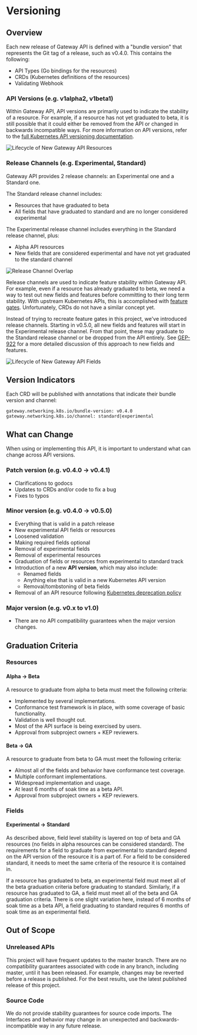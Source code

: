 # Versioning

## Overview
Each new release of Gateway API is defined with a "bundle version" that
represents the Git tag of a release, such as v0.4.0. This contains the
following:

* API Types (Go bindings for the resources)
* CRDs (Kubernetes definitions of the resources)
* Validating Webhook

### API Versions (e.g. v1alpha2, v1beta1)
Within Gateway API, API versions are primarily used to indicate the stability of
a resource. For example, if a resource has not yet graduated to beta, it is
still possible that it could either be removed from the API or changed in
backwards incompatible ways. For more information on API versions, refer to the
[full Kubernetes API versioning
documentation](https://kubernetes.io/docs/reference/using-api/#api-versioning).

![Lifecycle of New Gateway API Resources](/images/lifecycle-new-resources.png)
<!-- Source: https://docs.google.com/presentation/d/1sfZTV-vlisDUIie_iK_B2HqKia_querT6m6T2_vbAk0/edit -->

### Release Channels (e.g. Experimental, Standard)
Gateway API provides 2 release channels: an Experimental one and a Standard one.

The Standard release channel includes:

* Resources that have graduated to beta
* All fields that have graduated to standard and are no longer considered
  experimental

The Experimental release channel includes everything in the Standard release
channel, plus:

* Alpha API resources
* New fields that are considered experimental and have not yet graduated to the
  standard channel

![Release Channel Overlap](/images/release-channel-overlap.png)
<!-- Source: https://docs.google.com/presentation/d/1sfZTV-vlisDUIie_iK_B2HqKia_querT6m6T2_vbAk0/edit -->

Release channels are used to indicate feature stability within Gateway API. For
example, even if a resource has already graduated to beta, we need a way to test
out new fields and features before committing to their long term stability. With
upstream Kubernetes APIs, this is accomplished with [feature
gates](https://kubernetes.io/docs/reference/command-line-tools-reference/feature-gates/).
Unfortunately, CRDs do not have a similar concept yet.

Instead of trying to recreate feature gates in this project, we've introduced
release channels. Starting in v0.5.0, all new fields and features will start in
the Experimental release channel. From that point, these may graduate to the
Standard release channel or be dropped from the API entirely. See
[GEP-922](/geps/gep-922) for a more detailed discussion of this approach to new
fields and features.

![Lifecycle of New Gateway API Fields](/images/lifecycle-new-fields.png)
<!-- Source: https://docs.google.com/presentation/d/1sfZTV-vlisDUIie_iK_B2HqKia_querT6m6T2_vbAk0/edit -->

## Version Indicators
Each CRD will be published with annotations that indicate their bundle version
and channel:

```
gateway.networking.k8s.io/bundle-version: v0.4.0
gateway.networking.k8s.io/channel: standard|experimental
```

## What can Change
When using or implementing this API, it is important to understand what can
change across API versions.

### Patch version (e.g. v0.4.0 -> v0.4.1)
* Clarifications to godocs
* Updates to CRDs and/or code to fix a bug
* Fixes to typos

### Minor version (e.g. v0.4.0 -> v0.5.0)
* Everything that is valid in a patch release
* New experimental API fields or resources
* Loosened validation
* Making required fields optional
* Removal of experimental fields
* Removal of experimental resources
* Graduation of fields or resources from experimental to standard track
* Introduction of a new **API version**, which may also include:
  * Renamed fields
  * Anything else that is valid in a new Kubernetes API version
  * Removal/tombstoning of beta fields
* Removal of an API resource following [Kubernetes deprecation
  policy](https://kubernetes.io/docs/reference/using-api/deprecation-policy/)

### Major version (e.g. v0.x to v1.0)
* There are no API compatibility guarantees when the major version changes.

## Graduation Criteria

### Resources

#### Alpha -> Beta
A resource to graduate from alpha to beta must meet the following criteria:

* Implemented by several implementations.
* Conformance test framework is in place, with some coverage of basic
  functionality.
* Validation is well thought out.
* Most of the API surface is being exercised by users.
* Approval from subproject owners + KEP reviewers.

#### Beta -> GA

A resource to graduate from beta to GA must meet the following criteria:

* Almost all of the fields and behavior have conformance test coverage.
* Multiple conformant implementations.
* Widespread implementation and usage.
* At least 6 months of soak time as a beta API.
* Approval from subproject owners + KEP reviewers.

### Fields

#### Experimental -> Standard
As described above, field level stability is layered on top of beta and GA
resources (no fields in alpha resources can be considered standard). The
requirements for a field to graduate from experimental to standard depend on the
API version of the resource it is a part of. For a field to be considered
standard, it needs to meet the same criteria of the resource it is contained in.

If a resource has graduated to beta, an experimental field must meet all of the
beta graduation criteria before graduating to standard. Similarly, if a resource
has graduated to GA, a field must meet all of the beta and GA graduation
criteria. There is one slight variation here, instead of 6 months of soak time
as a beta API, a field graduating to standard requires 6 months of soak time as an
experimental field.

## Out of Scope
### Unreleased APIs
This project will have frequent updates to the master branch. There are no
compatibility guarantees associated with code in any branch, including master,
until it has been released. For example, changes may be reverted before a
release is published. For the best results, use the latest published release of
this project.

### Source Code
We do not provide stability guarantees for source code imports. The Interfaces
and behavior may change in an unexpected and backwards-incompatible way in any
future release.
